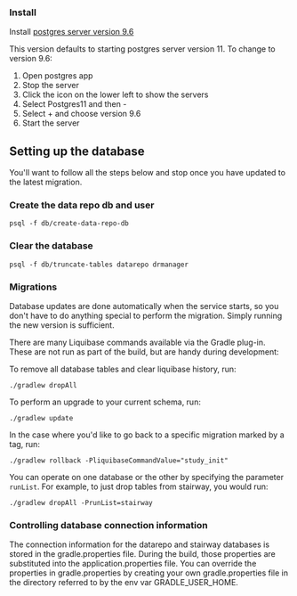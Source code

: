 ### Install

Install [postgres server version 9.6](https://github.com/PostgresApp/PostgresApp/releases/download/v2.2/Postgres-2.2-9.5-9.6-10-11.dmg)

This version defaults to starting postgres server version 11. To change to version 9.6:

1. Open postgres app
2. Stop the server
2. Click the icon on the lower left to show the servers
3. Select Postgres11 and then -
4. Select + and choose version 9.6
5. Start the server

## Setting up the database
You'll want to follow all the steps below and stop once you have updated to the latest migration.

### Create the data repo db and user

    psql -f db/create-data-repo-db

### Clear the database

    psql -f db/truncate-tables datarepo drmanager

### Migrations

Database updates are done automatically when the service starts, so you don't have to do anything
special to perform the migration. Simply running the new version is sufficient.

There are many Liquibase commands available via the Gradle plug-in. These are not run as
part of the build, but are handy during development:

To remove all database tables and clear liquibase history, run:

    ./gradlew dropAll

To perform an upgrade to your current schema, run:

    ./gradlew update

In the case where you'd like to go back to a specific migration marked by a tag, run:

    ./gradlew rollback -PliquibaseCommandValue="study_init"

You can operate on one database or the other by specifying the parameter `runList`. For example, to
just drop tables from stairway, you would run:

    ./gradlew dropAll -PrunList=stairway

### Controlling database connection information

The connection information for the datarepo and stairway databases is stored in the
gradle.properties file. During the build, those properties are substituted into the
application.properties file. You can override the properties in gradle.properties by
creating your own gradle.properties file in the directory referred to by the env var
GRADLE_USER_HOME.
